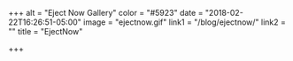 +++
alt = "Eject Now Gallery"
color = "#5923"
date = "2018-02-22T16:26:51-05:00"
image = "ejectnow.gif"
link1 = "/blog/ejectnow/"
link2 = ""
title = "EjectNow"

+++
